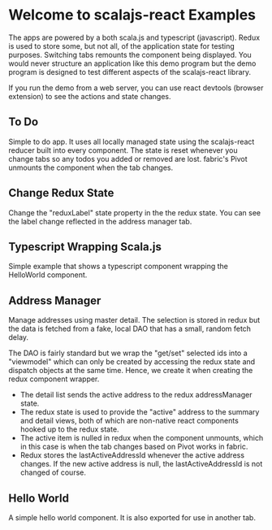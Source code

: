 # Welcome to scalajs-react Examples

The apps are powered by a both scala.js and typescript (javascript). Redux is used to store some, but not all, of the application state for testing purposes. Switching tabs remounts the component being displayed. You would never structure an application like this demo program but the demo program is designed to test different aspects of the scalajs-react library.

If you run the demo from a web server, you can use react devtools (browser extension) to see the actions and state changes.

## To Do
Simple to do app. It uses all locally managed state using the scalajs-react reducer built into every component. The state is reset whenever you change tabs so any todos you added or removed are lost. fabric's Pivot unmounts the component when the tab changes.

## Change Redux State
Change the "reduxLabel" state property in the the redux state. You can see the label change reflected in the address manager tab.

## Typescript Wrapping Scala.js
Simple example that shows a typescript component wrapping the HelloWorld component.

## Address Manager
Manage addresses using master detail. The selection is stored in redux but the data is fetched from a fake, local DAO that has a small, random fetch delay. 

The DAO is fairly standard but we wrap the "get/set" selected ids into a "viewmodel" which can only be created by accessing the redux state and dispatch objects at the same time. Hence, we create it when creating the redux component wrapper.

* The detail list sends the active address to the redux addressManager state.
* The redux state is used to provide the "active" address to the summary and detail views, both of which are non-native react components hooked up to the redux state.
* The active item is nulled in redux when the component unmounts, which in this case is when the tab changes based on Pivot works in fabric.
* Redux stores the lastActiveAddressId whenever the active address changes. If the new active address is null, the lastActiveAddressId is not changed of course.

## Hello World
A simple hello world component. It is also exported for use in another tab.

